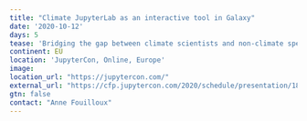 ```yaml
---
title: "Climate JupyterLab as an interactive tool in Galaxy"
date: '2020-10-12'
days: 5
tease: 'Bridging the gap between climate scientists and non-climate specialists'
continent: EU
location: 'JupyterCon, Online, Europe'
image: 
location_url: "https://jupytercon.com/"
external_url: "https://cfp.jupytercon.com/2020/schedule/presentation/184/climate-jupyterlab-as-an-interactive-tool-in-galaxy/"
gtn: false
contact: "Anne Fouilloux"
---
```

